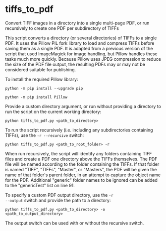 # tiffs_to_pdf
Convert TIFF images in a directory into a single multi-page PDF, or run recursively to create one PDF per subdirectory of TIFFs

This script converts a directory (or several directories) of TIFFs to a single PDF. It uses the Pillow PIL fork library to load and compress TIFFs before saving them as a single PDF. It is adapted from a previous version of the script that used ImageMagick for image handling, but Pillow handles these tasks much more quickly. Because Pillow uses JPEG compression to reduce the size of the PDF file output, the resulting PDFs may or may not be considered suitable for publishing.

To install the required Pillow library:
    
    python -m pip install --upgrade pip

    python -m pip install Pillow

Provide a custom directory argument, or run without providing a directory to run the script on the current working directory:

    python tiffs_to_pdf.py <path_to_directory>
    
To run the script recursively (i.e. including any subdirectories containing TIFFs), use the <code>-r --recursive</code> switch:

    python tiffs_to_pdf.py <path_to_root_folder> -r
    
When run recursively, the script will identify any folders containing TIFF files and create a PDF one directory above the TIFFs themselves. The PDF file will be named according to the folder containing the TIFFs. If that folder is named "TIFF", "TIFFs", "Master", or "Masters", the PDF will be given the name of that folder's parent folder, in an attempt to capture the object name for the PDF. Additional "generic" folder names to be ignored can be added to the "genericTest" list on line 91.

To specify a custom PDF output directory, use the <code>-r --output</code> switch and provide the path to a directory:

	python tiffs_to_pdf.py <path_to_directory> -o <path_to_output_directory>
	
The output switch can be used with or without the recursive switch.
